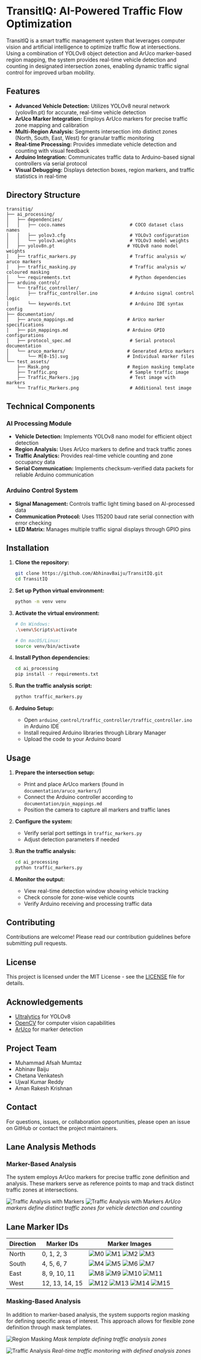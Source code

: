 # TransitIQ: AI-Powered Traffic Flow Optimization

TransitIQ is a smart traffic management system that leverages computer vision and artificial intelligence to optimize traffic flow at intersections. Using a combination of YOLOv8 object detection and ArUco marker-based region mapping, the system provides real-time vehicle detection and counting in designated intersection zones, enabling dynamic traffic signal control for improved urban mobility.

## Features

- **Advanced Vehicle Detection:** Utilizes YOLOv8 neural network (yolov8n.pt) for accurate, real-time vehicle detection
- **ArUco Marker Integration:** Employs ArUco markers for precise traffic zone mapping and calibration
- **Multi-Region Analysis:** Segments intersection into distinct zones (North, South, East, West) for granular traffic monitoring
- **Real-time Processing:** Provides immediate vehicle detection and counting with visual feedback
- **Arduino Integration:** Communicates traffic data to Arduino-based signal controllers via serial protocol
- **Visual Debugging:** Displays detection boxes, region markers, and traffic statistics in real-time

## Directory Structure

```
transitiq/
├── ai_processing/
│   ├── dependencies/
│   │   ├── coco.names                        # COCO dataset class names
│   │   ├── yolov3.cfg                        # YOLOv3 configuration
│   │   └── yolov3.weights                    # YOLOv3 model weights
│   ├── yolov8n.pt                           # YOLOv8 nano model weights
│   ├── traffic_markers.py                    # Traffic analysis w/ aruco markers
│   ├── traffic_masking.py                    # Traffic analysis w/ coloured masking
│   └── requirements.txt                      # Python dependencies
├── arduino_control/
│   └── traffic_controller/
│       ├── traffic_controller.ino            # Arduino signal control logic
│       └── keywords.txt                      # Arduino IDE syntax config
├── documentation/
│   ├── aruco_mappings.md                    # ArUco marker specifications
│   ├── pin_mappings.md                      # Arduino GPIO configurations
│   ├── protocol_spec.md                      # Serial protocol documentation
│   └── aruco_markers/                       # Generated ArUco markers
│       └── M[0-15].svg                      # Individual marker files
└── test_assets/
    ├── Mask.png                             # Region masking template
    ├── Traffic.png                           # Sample traffic image
    ├── Traffic_Markers.jpg                   # Test image with markers
    └── Traffic_Markers.png                   # Additional test image
```

## Technical Components

### AI Processing Module

- **Vehicle Detection:** Implements YOLOv8 nano model for efficient object detection
- **Region Analysis:** Uses ArUco markers to define and track traffic zones
- **Traffic Analytics:** Provides real-time vehicle counting and zone occupancy data
- **Serial Communication:** Implements checksum-verified data packets for reliable Arduino communication

### Arduino Control System

- **Signal Management:** Controls traffic light timing based on AI-processed data
- **Communication Protocol:** Uses 115200 baud rate serial connection with error checking
- **LED Matrix:** Manages multiple traffic signal displays through GPIO pins

## Installation

1. **Clone the repository:**
   ```bash
   git clone https://github.com/AbhinavBaiju/TransitIQ.git
   cd TransitIQ
   ```

2. **Set up Python virtual environment:**
   ```bash
   python -m venv venv
   ```

3. **Activate the virtual environment:**
   ```bash
   # On Windows:
   .\venv\Scripts\activate
   
   # On macOS/Linux:
   source venv/bin/activate
   ```

4. **Install Python dependencies:**
   ```bash
   cd ai_processing
   pip install -r requirements.txt
   ```

5. **Run the traffic analysis script:**
   ```bash
   python traffic_markers.py
   ```

6. **Arduino Setup:**
   - Open `arduino_control/traffic_controller/traffic_controller.ino` in Arduino IDE
   - Install required Arduino libraries through Library Manager
   - Upload the code to your Arduino board

## Usage

1. **Prepare the intersection setup:**
   - Print and place ArUco markers (found in `documentation/aruco_markers/`)
   - Connect the Arduino controller according to `documentation/pin_mappings.md`
   - Position the camera to capture all markers and traffic lanes

2. **Configure the system:**
   - Verify serial port settings in `traffic_markers.py`
   - Adjust detection parameters if needed

3. **Run the traffic analysis:**
   ```bash
   cd ai_processing
   python traffic_markers.py
   ```

4. **Monitor the output:**
   - View real-time detection window showing vehicle tracking
   - Check console for zone-wise vehicle counts
   - Verify Arduino receiving and processing traffic data

## Contributing

Contributions are welcome! Please read our contribution guidelines before submitting pull requests.

## License

This project is licensed under the MIT License - see the [LICENSE](LICENSE) file for details.

## Acknowledgements

- [Ultralytics](https://github.com/ultralytics/ultralytics) for YOLOv8
- [OpenCV](https://opencv.org/) for computer vision capabilities
- [ArUco](https://docs.opencv.org/master/d5/dae/tutorial_aruco_detection.html) for marker detection

## Project Team

- Muhammad Afsah Mumtaz
- Abhinav Baiju
- Chetana Venkatesh
- Ujwal Kumar Reddy
- Aman Rakesh Krishnan

## Contact

For questions, issues, or collaboration opportunities, please open an issue on GitHub or contact the project maintainers.

## Lane Analysis Methods

### Marker-Based Analysis
The system employs ArUco markers for precise traffic zone definition and analysis. These markers serve as reference points to map and track distinct traffic zones at intersections.

![Traffic Analysis with Markers](test_assets/Traffic_Markers.png)
![Traffic Analysis with Markers](test_assets/Traffic_Real2.png)
*ArUco markers define distinct traffic zones for vehicle detection and counting*

## Lane Marker IDs

| Direction | Marker IDs | Marker Images |
|-----------|------------|---------------|
| North | 0, 1, 2, 3 | ![M0](aruco_markers/M0.svg) ![M1](aruco_markers/M1.svg) ![M2](aruco_markers/M2.svg) ![M3](aruco_markers/M3.svg) |
| South | 4, 5, 6, 7 | ![M4](aruco_markers/M4.svg) ![M5](aruco_markers/M5.svg) ![M6](aruco_markers/M6.svg) ![M7](aruco_markers/M7.svg) |
| East | 8, 9, 10, 11 | ![M8](aruco_markers/M8.svg) ![M9](aruco_markers/M9.svg) ![M10](aruco_markers/M10.svg) ![M11](aruco_markers/M11.svg) |
| West | 12, 13, 14, 15 | ![M12](aruco_markers/M12.svg) ![M13](aruco_markers/M13.svg) ![M14](aruco_markers/M14.svg) ![M15](aruco_markers/M15.svg) |

### Masking-Based Analysis
In addition to marker-based analysis, the system supports region masking for defining specific areas of interest. This approach allows for flexible zone definition through mask templates.

![Region Masking](test_assets/Mask.png)
*Mask template defining traffic analysis zones*

![Traffic Analysis](test_assets/Traffic.png)
*Real-time traffic monitoring with defined analysis zones*
